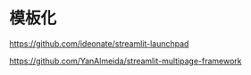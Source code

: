 # 模板化


https://github.com/ideonate/streamlit-launchpad

https://github.com/YanAlmeida/streamlit-multipage-framework